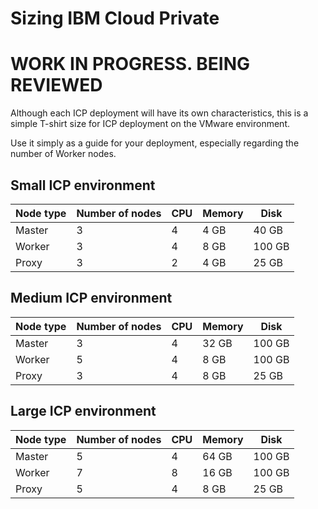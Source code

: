 # Sizing IBM Cloud Private

# WORK IN PROGRESS. BEING REVIEWED

Although each ICP deployment will have its own characteristics, this is a simple T-shirt size for ICP deployment on the VMware environment.

Use it simply as a guide for your deployment, especially regarding the number of Worker nodes.

## Small ICP environment

| Node type | Number of nodes | CPU | Memory | Disk |
| --- | --- | --- | --- | --- | 
| Master | 3 | 4 | 4 GB | 40 GB |
| Worker | 3 | 4 | 8 GB | 100 GB |
| Proxy | 3 | 2 | 4 GB | 25 GB |

## Medium ICP environment

| Node type | Number of nodes | CPU | Memory | Disk |
| --- | --- | --- | --- | --- | 
| Master | 3 | 4 | 32 GB | 100 GB |
| Worker | 5 | 4 | 8 GB | 100 GB |
| Proxy | 3 | 4 | 8 GB | 25 GB |

## Large ICP environment

| Node type | Number of nodes | CPU | Memory | Disk |
| --- | --- | --- | --- | --- | 
| Master | 5 | 4 | 64 GB | 100 GB |
| Worker | 7 | 8 | 16 GB | 100 GB |
| Proxy | 5 | 4 | 8 GB | 25 GB |
